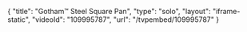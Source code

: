 {
    "title": "Gotham&trade; Steel Square Pan",
    "type": "solo",
    "layout": "iframe-static",
    "videoId": "109995787",
    "url": "\/tvpembed\/109995787"
}